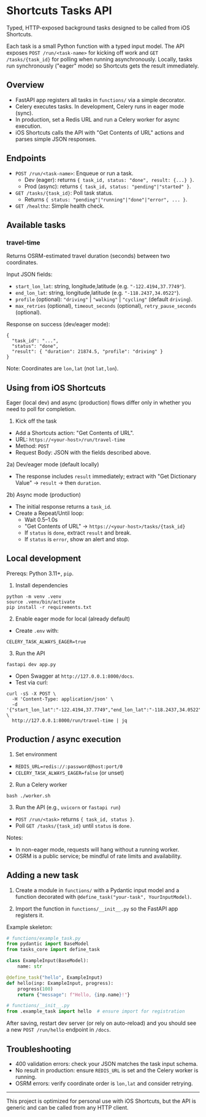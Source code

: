 # Shortcuts Tasks API

Typed, HTTP-exposed background tasks designed to be called from iOS Shortcuts.

Each task is a small Python function with a typed input model. The API exposes
`POST /run/<task-name>` for kicking off work and `GET /tasks/{task_id}` for
polling when running asynchronously. Locally, tasks run synchronously ("eager"
mode) so Shortcuts gets the result immediately.


## Overview

- FastAPI app registers all tasks in `functions/` via a simple decorator.
- Celery executes tasks. In development, Celery runs in eager mode (sync).
- In production, set a Redis URL and run a Celery worker for async execution.
- iOS Shortcuts calls the API with "Get Contents of URL" actions and parses
  simple JSON responses.


## Endpoints

- `POST /run/<task-name>`: Enqueue or run a task.
  - Dev (eager): returns `{ task_id, status: "done", result: {...} }`.
  - Prod (async): returns `{ task_id, status: "pending"|"started" }`.
- `GET /tasks/{task_id}`: Poll task status.
  - Returns `{ status: "pending"|"running"|"done"|"error", ... }`.
- `GET /healthz`: Simple health check.


## Available tasks

### travel-time
Returns OSRM-estimated travel duration (seconds) between two coordinates.

Input JSON fields:
- `start_lon_lat`: string, longitude,latitude (e.g. `"-122.4194,37.7749"`).
- `end_lon_lat`: string, longitude,latitude (e.g. `"-118.2437,34.0522"`).
- `profile` (optional): `"driving"` | `"walking"` | `"cycling"` (default `driving`).
- `max_retries` (optional), `timeout_seconds` (optional), `retry_pause_seconds` (optional).

Response on success (dev/eager mode):
```
{
  "task_id": "...",
  "status": "done",
  "result": { "duration": 21874.5, "profile": "driving" }
}
```

Note: Coordinates are `lon,lat` (not `lat,lon`).


## Using from iOS Shortcuts

Eager (local dev) and async (production) flows differ only in whether you need
to poll for completion.

1) Kick off the task
- Add a Shortcuts action: "Get Contents of URL".
- URL: `https://<your-host>/run/travel-time`
- Method: `POST`
- Request Body: JSON with the fields described above.

2a) Dev/eager mode (default locally)
- The response includes `result` immediately; extract with
  "Get Dictionary Value" → `result` → then `duration`.

2b) Async mode (production)
- The initial response returns a `task_id`.
- Create a Repeat/Until loop:
  - Wait 0.5–1.0s
  - "Get Contents of URL" → `https://<your-host>/tasks/{task_id}`
  - If `status` is `done`, extract `result` and break.
  - If `status` is `error`, show an alert and stop.


## Local development

Prereqs: Python 3.11+, `pip`.

1) Install dependencies
```
python -m venv .venv
source .venv/bin/activate
pip install -r requirements.txt
```

2) Enable eager mode for local (already default)
- Create `.env` with:
```
CELERY_TASK_ALWAYS_EAGER=true
```

3) Run the API
```
fastapi dev app.py
```
- Open Swagger at `http://127.0.0.1:8000/docs`.
- Test via curl:
```
curl -sS -X POST \
  -H 'Content-Type: application/json' \
  -d '{"start_lon_lat":"-122.4194,37.7749","end_lon_lat":"-118.2437,34.0522"}' \
  http://127.0.0.1:8000/run/travel-time | jq
```


## Production / async execution

1) Set environment
- `REDIS_URL=redis://:password@host:port/0`
- `CELERY_TASK_ALWAYS_EAGER=false` (or unset)

2) Run a Celery worker
```
bash ./worker.sh
```

3) Run the API (e.g., `uvicorn` or `fastapi run`)
- `POST /run/<task>` returns `{ task_id, status }`.
- Poll `GET /tasks/{task_id}` until `status` is `done`.

Notes:
- In non-eager mode, requests will hang without a running worker.
- OSRM is a public service; be mindful of rate limits and availability.


## Adding a new task

1) Create a module in `functions/` with a Pydantic input model and a function
decorated with `@define_task("your-task", YourInputModel)`.

2) Import the function in `functions/__init__.py` so the FastAPI app registers it.

Example skeleton:
```python
# functions/example_task.py
from pydantic import BaseModel
from tasks_core import define_task

class ExampleInput(BaseModel):
    name: str

@define_task("hello", ExampleInput)
def hello(inp: ExampleInput, progress):
    progress(100)
    return {"message": f"Hello, {inp.name}!"}

# functions/__init__.py
from .example_task import hello  # ensure import for registration
```

After saving, restart dev server (or rely on auto-reload) and you should see a
new `POST /run/hello` endpoint in `/docs`.


## Troubleshooting

- 400 validation errors: check your JSON matches the task input schema.
- No result in production: ensure `REDIS_URL` is set and the Celery worker is
  running.
- OSRM errors: verify coordinate order is `lon,lat` and consider retrying.


---

This project is optimized for personal use with iOS Shortcuts, but the API is
generic and can be called from any HTTP client.
